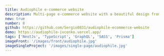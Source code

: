 ```yaml
---
title: Audiophile e-commerce website
description: Multi-page e-commerce website with a beautiful design from frontendmentor.io. This site is fully responsive and mobile first. This is a fullstack app. Website built with NextJs, Typescript, SASS, GraphQL, Prisma, Nexus. Data stored in MongoDB.
new: true
number: 8
github: https://github.com/Sergio0831/audiophile-ecommerce-website
demo: https://audiophile-ivcenko.vercel.app/
tags: ['NextJs', 'TypeScript', 'GraphQL', 'SASS', 'Prisma']
imageFront: '/images/front/audiophile.jpg'
imageSingleProject: '/images/single-page/audiophile.jpg'
---
```

